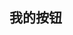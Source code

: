<!--
 * @Date: 2023-03-11 03:15:07
 * @LastEditors: aibo chang aibochang@163.com
 * @LastEditTime: 2023-03-11 17:37:27
 * @FilePath: \ReBack\my-ui\src\docs\components\button.md
 * @Description:
-->

## 我的按钮

  <!-- <div style="margin-right:20px;">
    <MyButton3>默认按钮</MyButton3>
    <MyButton3 color="blue">主要按钮</MyButton3>
    <MyButton3 color="green">绿色按钮</MyButton3>
    <MyButton3 color="gray">灰色按钮</MyButton3>
    <MyButton3 color="yellow">黄色按钮</MyButton3>
    <MyButton3 color="red">红色按钮</MyButton3>
  </div> -->
<demo src="../../components/Button.vue" desc="使用 `type`、`plain`、`round` 和 `circle` 来定义按钮的样式。"></demo>
